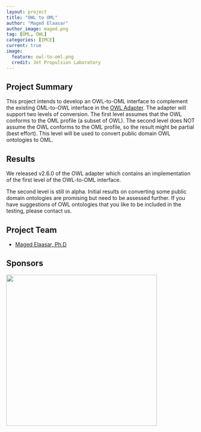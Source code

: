 ```yaml
---
layout: project
title: "OWL to OML"
author: "Maged Elaasar"
author_image: maged.png
tag: [OML, OWL]
categories: [IMCE]
current: true
image:
  feature: owl-to-oml.png
  credit: Jet Propulsion Laboratory
---
```


## Project Summary

This project intends to develop an OWL-to-OML interface to complement the existing OML-to-OWL interface in the [OWL Adapter](https://github.com/opencaesar/owl-adapter). The adapter will support two levels of conversion. The first level assumes that the OWL conforms to the OML profile (a subset of OWL). The second level does NOT assume the OWL conforms to the OML profile, so the result might be partial (best effort). This level will be used to convert public domain OWL ontologies to OML.

## Results

We released v2.6.0 of the OWL adapter which contains an implementation of the first level of the OWL-to-OML interface.

The second level is still in alpha. Initial results on converting some public domain ontologies are promising but need to be assessed further. If you have suggestions of OWL ontologies that you like to be included in the testing, please contact us.

## Project Team

- [Maged Elaasar, Ph.D](/contributors/Maged%20Elaasar.html)

## Sponsors

[<img width="400" src="https://www.opencaesar.io/assets/img/jpl-logo.png"/>](https://www.jpl.nasa.gov/)